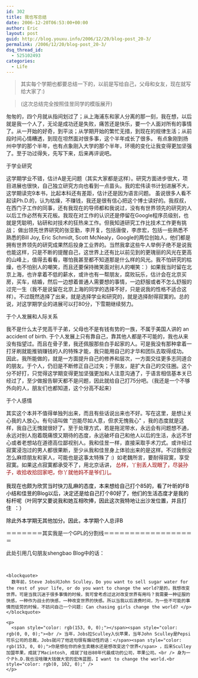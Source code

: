 ```yaml
---
id: 302
title: 我也写总结
date: 2006-12-20T06:53:00+00:00
author: Eric
layout: post
guid: http://blog.youxu.info/2006/12/20/blog-post_20-3/
permalink: /2006/12/20/blog-post_20-3/
dsq_thread_id:
  - 525102493
categories:
  - Life
---
```

> 其实每个学期也都要总结一下的，以前是写给自己，父母和女友，现在就写给大家了:)
  
> (这次总结完全按照佳昱同学的模版展开) 

匆匆的，四个月就从指间划过了；从上海浦东和家人分离的那一刻，我在想，以后就是我一个人了，无论是成功还是失败，痛苦还是快乐，要一个人面对所有的事情了。从一开始的好奇，到平淡；从学期开始的繁忙无措，到现在的规律生活；从前段时间心情糟透，到现在坦然面对很多事，这个半年成长了很多。 有点象刚到扬州中学的那个半年，也有点象刚入大学的那个半年，环境的变化让我变得更加坚强了。至于功过得失，先写下来，后来再评说吧。 

于学业研究

这学期学业不错，估计A是无问题（其实大家都是这样）。研究方面进步很大，项目进展也很快，自己独立研究方向也看到一点苗头。我的宏伟读书计划进展不大，这学期读完9本书，比起本科还有差距，估计还是因为语言问题。 虽说很多人看不起读Ph.D.的，认为枯燥，不赚钱，我还是很有信心把这个博士读好的。我叔叔，在西门子工作的同事，还有我现在的导师都和我说过，没有有世界领先的研究的人以后工作必然有天花板。我现在对工作的认识还是停留在Google程序员级别，也就是凭聪明，钻研和对技术的狂热来工作。但我知道研究工作比技术工作更有挑战； 做出领先世界研究的张亚勤，李开复，包括唐俊，李彦宏，包括一些熟悉不熟悉的Bill Joy, Eric Schmidt, Scott McNealy，Google的两位创始人，他们都是拥有世界领先的研究成果然后投身工业界的。当然我拿这些牛人举例子绝不是说我也能这样，只是不断的提醒自己，这世界上还有比以前见到的更瑰丽的风光在更高的山峰上，值得去看看，哪怕我甚至都不知道那是什么样的风光。我不怕研究的枯燥，也不怕别人的嘲笑，而且还要保持微笑面对别人的嘲笑：）如果我当时留在北京上海，也许拿着不低的薪水，或许也有一帮朋友，腐败玩乐，估计会在北京买房，买车，结婚，然后一边想着普通人需要想的事情，一边舒服或者不怎么舒服的过完一生（我不是说留在北京上海的同学的选择不好，只是说我的性格不适合这样）。不过既然选择了出来，就是选择学业和研究的，就是选择耐得寂寞的。总的说，对这学期学业的进展可以打80分，下雪期继续努力。 

于个人发展和人际关系

我不是什么太子党高干子弟，父母也不是有钱有势的一族，不属于美国人讲的 an accident of birth. 于个人发展上只有靠自己，靠其他人都是不可能的，我也从来没有指望过。而且在骨子里，我还佩服那些白手起家的人。可是我没有那种拿着一打牙刷就能推销赚钱的人的特殊才能，我只能用自己的才华和团队去取得成功。 因此，我所能做的，就是一方面提升自己的修养和层次，一方面交往更多志同道合的朋友。于个人，仍旧是不断修正自己过失；于朋友，是扩大自己的交往圈。这个分不好打，只觉得这学期变得更加坚强更加和人注意沟通了，于语言相信基本关已经过了，至少做报告聊天都不是问题，因此就给自己打75分吧。（我还是一个不够外向的人，朋友们也都知道，这个分高不起来） 

于个人感情

其实这个本并不值得单独列出来，而且有些话说出来也不好。写在这里，是想让关心我的人放心。有句话叫做 "岂能尽如人意，但求无愧我心" ，我的态度就是这样，我自己无愧就很好了。至于处理方式，若是拖泥带水，永远会有问题想不通，永远对别人抱着既痛恨又期待的态度，永远破坏自己和他人以后的生活，永远不甘心或者老想站在道德高位鄙视别人。我和佳昱一样，直接采取手术刀式。或许经过寂寞浸泡过的男人都很果断，至少从我和佳昱身上体验出来的是这样。不过我倒没怎么麻烦朋友和家人，可能也是这事太特殊了 :)&nbsp; 如老魏所言，要耐得寂寞，享受寂寞。如果这点寂寞都承受不了，用北京话讲， <span style="color: rgb(153, 0, 0);">怂样，丫别丢人现眼了，尽装孙子，收拾收拾回家吧，你丫就他妈不是爷们儿。<br /> <br style="color: rgb(0, 0, 0);" /></span><span style="color: rgb(0, 0, 0);">我现在也颇为欣赏当时快刀乱麻的态度，本来想给自己打个85的，看了叶昕的FB小结和佳昱的Blog以后，决定还是给自己打个80好了，他们的生活态度才是我的标杆呢（叶同学又要说我和她互相吹捧，因此这次我特地让出沙发位置，并且打住&nbsp; ：） </p> 

<p>
  </span><span style="color: rgb(153, 0, 0);"></span><span style="color: rgb(0, 0, 0);">除此外本学期无其他加分。</span><span style="color: rgb(153, 0, 0);"></span><span style="color: rgb(0, 0, 0);">因此，本学期个人总评B</p> 
  
  <p>
    ＝＝＝＝＝＝＝其实我是一个GPL的分割线＝＝＝＝＝＝＝＝＝＝＝＝＝＝＝＝＝＝
  </p>
  
  <p>
    此处引用几句朋友shengbao Blog中的话：
  </p>
  
  <p>
    </span><br /> 
    
    <blockquote>
      数年前，Steve Jobs问John Sculley，Do you want to sell sugar water for the rest of your life, or do you want to change the world?是的，我想改变世界。可是当我沉迷于很多事情的时候，我可曾考虑过这对改变世界有用吗？我需要一种征服的快感，一种作为战士的快感，一种改变世界的快感。所以当我以后浪费时间，为一些不可能的事情而徒劳的时候，不妨问自己一个问题: Can chasing girls change the world? </p>
    </blockquote>
    
    <p>
      <span style="color: rgb(153, 0, 0);"></span><span style="color: rgb(0, 0, 0);"><br /> 当年，Jobs拉Sculley入伙苹果，当年John Sculley是Pepsi可乐公司的总裁，Jobs就问了他这句很有煽动性的话：</span><span style="color: rgb(153, 0, 0);">你是想在你的余生卖糖水还是想改变这个世界</span> ，后来Sculley加盟苹果，成就了Macintosh, 成就了硅谷80年代最成功的公司，苹果公司。<br /> 身为一个Ｐh.D.我也没啥赚大钱做大官的宏伟蓝图，I want to change the world.<br style="color: rgb(0, 102, 0);" />
    </p>